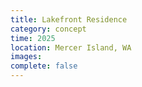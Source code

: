```yaml
---
title: Lakefront Residence
category: concept
time: 2025
location: Mercer Island, WA
images: 
complete: false
---
```

